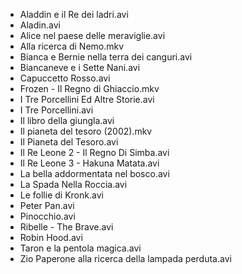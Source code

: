 * Aladdin e il Re dei ladri.avi
* Aladin.avi
* Alice nel paese delle meraviglie.avi
* Alla ricerca di Nemo.mkv
* Bianca e Bernie nella terra dei canguri.avi
* Biancaneve e i Sette Nani.avi
* Capuccetto Rosso.avi
* Frozen - Il Regno di Ghiaccio.mkv
* I Tre Porcellini Ed Altre Storie.avi
* I Tre Porcellini.avi
* Il libro della giungla.avi
* Il pianeta del tesoro (2002).mkv
* Il Pianeta del Tesoro.avi
* Il Re Leone 2 - Il Regno Di Simba.avi
* Il Re Leone 3 - Hakuna Matata.avi
* La bella addormentata nel bosco.avi
* La Spada Nella Roccia.avi
* Le follie di Kronk.avi
* Peter Pan.avi
* Pinocchio.avi
* Ribelle - The Brave.avi
* Robin Hood.avi
* Taron e la pentola magica.avi
* Zio Paperone alla ricerca della lampada perduta.avi
